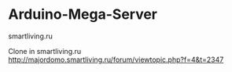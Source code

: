 # Arduino-Mega-Server
smartliving.ru

Clone in smartliving.ru
http://majordomo.smartliving.ru/forum/viewtopic.php?f=4&t=2347
